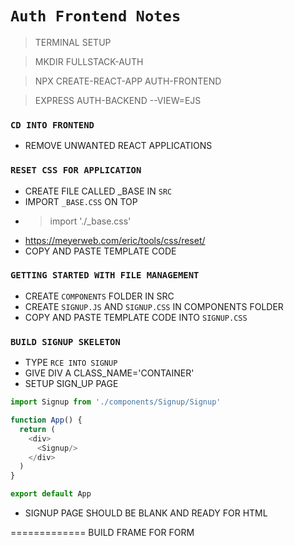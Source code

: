 # `Auth Frontend Notes` 

> TERMINAL SETUP

> MKDIR FULLSTACK-AUTH

> NPX CREATE-REACT-APP AUTH-FRONTEND

> EXPRESS AUTH-BACKEND --VIEW=EJS

### `CD INTO FRONTEND`
* REMOVE UNWANTED REACT APPLICATIONS

### `RESET CSS FOR APPLICATION`
* CREATE FILE CALLED _BASE IN `SRC` 
* IMPORT `_BASE.CSS` ON TOP
* > import './_base.css'
* https://meyerweb.com/eric/tools/css/reset/
* COPY AND PASTE TEMPLATE CODE 

### `GETTING STARTED WITH FILE MANAGEMENT`
* CREATE `COMPONENTS` FOLDER IN SRC
* CREATE `SIGNUP.JS` AND `SIGNUP.CSS` IN COMPONENTS FOLDER
* COPY AND PASTE TEMPLATE CODE INTO `SIGNUP.CSS`

### `BUILD SIGNUP SKELETON`
* TYPE `RCE INTO SIGNUP` 
* GIVE DIV A CLASS_NAME='CONTAINER'
* SETUP SIGN_UP PAGE

```JAVASCRIPT
import Signup from './components/Signup/Signup'

function App() {
  return (
    <div>
      <Signup/>
    </div>
  )
}

export default App
```
* SIGNUP PAGE SHOULD BE BLANK AND READY FOR HTML

============= BUILD FRAME FOR FORM

